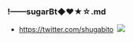 ### !——sugarBt◆❤★☆.md
- https://twitter.com/shugabito
![]()
![](https://pbs.twimg.com/media/EFIgjTpUUAAF8jh?format=jpg&name=4096x4096)

